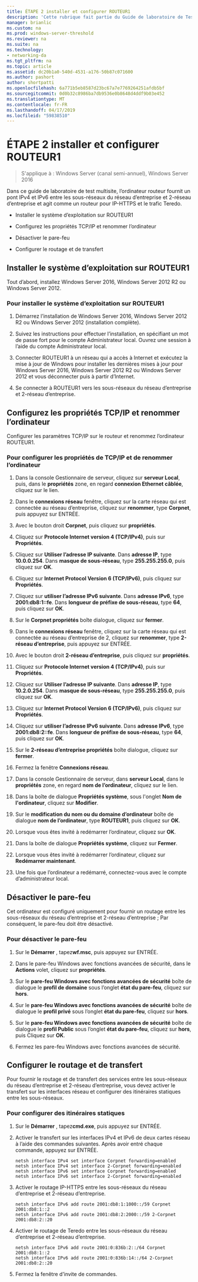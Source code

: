 ```yaml
---
title: ÉTAPE 2 installer et configurer ROUTEUR1
description: 'Cette rubrique fait partie du Guide de laboratoire de Test : illustrer un déploiement Multisite DirectAccess pour Windows Server 2016'
manager: brianlic
ms.custom: na
ms.prod: windows-server-threshold
ms.reviewer: na
ms.suite: na
ms.technology:
- networking-da
ms.tgt_pltfrm: na
ms.topic: article
ms.assetid: dc20b1a0-540d-4531-a176-50b87c071600
ms.author: pashort
author: shortpatti
ms.openlocfilehash: 6a771b5eb8587d23bc67a7e7769264251afdb5bf
ms.sourcegitcommit: 0d0b32c8986ba7db9536e0b8648d4ddf9b03e452
ms.translationtype: MT
ms.contentlocale: fr-FR
ms.lasthandoff: 04/17/2019
ms.locfileid: "59838510"
---
```

# <a name="step-2-install-and-configure-router1"></a>ÉTAPE 2 installer et configurer ROUTEUR1

>S'applique à : Windows Server (canal semi-annuel), Windows Server 2016

Dans ce guide de laboratoire de test multisite, l’ordinateur routeur fournit un pont IPv4 et IPv6 entre les sous-réseaux du réseau d’entreprise et 2-réseau d’entreprise et agit comme un routeur pour IP-HTTPS et le trafic Teredo.  
  
- Installer le système d’exploitation sur ROUTEUR1 
  
- Configurez les propriétés TCP/IP et renommer l’ordinateur  
  
- Désactiver le pare-feu
  
- Configurer le routage et de transfert
  
## <a name="install-the-operating-system-on-router1"></a>Installer le système d’exploitation sur ROUTEUR1  
Tout d’abord, installez Windows Server 2016, Windows Server 2012 R2 ou Windows Server 2012.  
  
### <a name="to-install-the-operating-system-on-router1"></a>Pour installer le système d’exploitation sur ROUTEUR1  
  
1.  Démarrez l’installation de Windows Server 2016, Windows Server 2012 R2 ou Windows Server 2012 (installation complète).  
  
2.  Suivez les instructions pour effectuer l’installation, en spécifiant un mot de passe fort pour le compte Administrateur local. Ouvrez une session à l’aide du compte Administrateur local.  
  
3.  Connecter ROUTEUR1 à un réseau qui a accès à Internet et exécutez la mise à jour de Windows pour installer les dernières mises à jour pour Windows Server 2016, Windows Server 2012 R2 ou Windows Server 2012 et vous déconnecter puis à partir d’Internet.  
  
4.  Se connecter à ROUTEUR1 vers les sous-réseaux du réseau d’entreprise et 2-réseau d’entreprise.  
  
## <a name="configure-tcpip-properties-and-rename-the-computer"></a>Configurez les propriétés TCP/IP et renommer l’ordinateur  
Configurer les paramètres TCP/IP sur le routeur et renommez l’ordinateur ROUTEUR1.  
  
### <a name="to-configure-tcpip-properties-and-rename-the-computer"></a>Pour configurer les propriétés de TCP/IP et de renommer l’ordinateur  
  
1.  Dans la console Gestionnaire de serveur, cliquez sur **serveur Local**, puis, dans le **propriétés** zone, en regard **connexion Ethernet câblée**, cliquez sur le lien.  
  
2.  Dans le **connexions réseau** fenêtre, cliquez sur la carte réseau qui est connectée au réseau d’entreprise, cliquez sur **renommer**, type **Corpnet**, puis appuyez sur ENTRÉE.  
  
3.  Avec le bouton droit **Corpnet**, puis cliquez sur **propriétés**.  
  
4.  Cliquez sur **Protocole Internet version 4 (TCP/IPv4)**, puis sur **Propriétés**.  
  
5.  Cliquez sur **Utiliser l’adresse IP suivante**. Dans **adresse IP**, type **10.0.0.254**. Dans **masque de sous-réseau**, type **255.255.255.0**, puis cliquez sur **OK**.  
  
6.  Cliquez sur **Internet Protocol Version 6 (TCP/IPv6)**, puis cliquez sur **Propriétés**.  
  
7.  Cliquez sur **utiliser l’adresse IPv6 suivante**. Dans **adresse IPv6**, type **2001:db8:1::fe**. Dans **longueur de préfixe de sous-réseau**, type **64**, puis cliquez sur **OK**.  
  
8.  Sur le **Corpnet propriétés** boîte dialogue, cliquez sur **fermer**.  
  
9. Dans le **connexions réseau** fenêtre, cliquez sur la carte réseau qui est connectée au réseau d’entreprise de 2, cliquez sur **renommer**, type **2-réseau d’entreprise**, puis appuyez sur ENTRÉE.  
  
10. Avec le bouton droit **2-réseau d’entreprise**, puis cliquez sur **propriétés**.  
  
11. Cliquez sur **Protocole Internet version 4 (TCP/IPv4)**, puis sur **Propriétés**.  
  
12. Cliquez sur **Utiliser l’adresse IP suivante**. Dans **adresse IP**, type **10.2.0.254**. Dans **masque de sous-réseau**, type **255.255.255.0**, puis cliquez sur **OK**.  
  
13. Cliquez sur **Internet Protocol Version 6 (TCP/IPv6)**, puis cliquez sur **Propriétés**.  
  
14. Cliquez sur **utiliser l’adresse IPv6 suivante**. Dans **adresse IPv6**, type **2001:db8:2::fe**. Dans **longueur de préfixe de sous-réseau**, type **64**, puis cliquez sur **OK**.  
  
15. Sur le **2-réseau d’entreprise propriétés** boîte dialogue, cliquez sur **fermer**.  
  
16. Fermez la fenêtre **Connexions réseau**.  
  
17. Dans la console Gestionnaire de serveur, dans **serveur Local**, dans le **propriétés** zone, en regard **nom de l’ordinateur**, cliquez sur le lien.  
  
18. Dans la boîte de dialogue **Propriétés système**, sous l'onglet **Nom de l'ordinateur**, cliquez sur **Modifier**.  
  
19. Sur le **modification du nom ou du domaine d’ordinateur** boîte de dialogue **nom de l’ordinateur**, type **ROUTEUR1**, puis cliquez sur **OK**.  
  
20. Lorsque vous êtes invité à redémarrer l’ordinateur, cliquez sur **OK**.  
  
21. Dans la boîte de dialogue **Propriétés système**, cliquez sur **Fermer**.  
  
22. Lorsque vous êtes invité à redémarrer l’ordinateur, cliquez sur **Redémarrer maintenant**.  
  
23. Une fois que l’ordinateur a redémarré, connectez-vous avec le compte d’administrateur local.  
  
## <a name="turn-off-the-firewall"></a>Désactiver le pare-feu  
Cet ordinateur est configuré uniquement pour fournir un routage entre les sous-réseaux du réseau d’entreprise et 2-réseau d’entreprise ; Par conséquent, le pare-feu doit être désactivé.  
  
### <a name="to-turn-off-the-firewall"></a>Pour désactiver le pare-feu  
  
1.  Sur le **Démarrer** , tapez**wf.msc**, puis appuyez sur ENTRÉE.  
  
2.  Dans le pare-feu Windows avec fonctions avancées de sécurité, dans le **Actions** volet, cliquez sur **propriétés**.  
  
3.  Sur le **pare-feu Windows avec fonctions avancées de sécurité** boîte de dialogue le **profil de domaine** sous l’onglet **état du pare-feu**, cliquez sur **hors**.  
  
4.  Sur le **pare-feu Windows avec fonctions avancées de sécurité** boîte de dialogue le **profil privé** sous l’onglet **état du pare-feu**, cliquez sur **hors**.  
  
5.  Sur le **pare-feu Windows avec fonctions avancées de sécurité** boîte de dialogue le **profil Public** sous l’onglet **état du pare-feu**, cliquez sur **hors**, puis Cliquez sur **OK**.  
  
6.  Fermez les pare-feu Windows avec fonctions avancées de sécurité.  
  
## <a name="configure-routing-and-forwarding"></a>Configurer le routage et de transfert  
Pour fournir le routage et de transfert des services entre les sous-réseaux du réseau d’entreprise et 2-réseau d’entreprise, vous devez activer le transfert sur les interfaces réseau et configurer des itinéraires statiques entre les sous-réseaux.  
  
### <a name="to-configure-static-routes"></a>Pour configurer des itinéraires statiques  
  
1.  Sur le **Démarrer** , tapez**cmd.exe**, puis appuyez sur ENTRÉE.  
  
2.  Activer le transfert sur les interfaces IPv4 et IPv6 de deux cartes réseau à l’aide des commandes suivantes. Après avoir entré chaque commande, appuyez sur ENTRÉE.  
  
    ```  
    netsh interface IPv4 set interface Corpnet forwarding=enabled  
    netsh interface IPv4 set interface 2-Corpnet forwarding=enabled  
    netsh interface IPv6 set interface Corpnet forwarding=enabled  
    netsh interface IPv6 set interface 2-Corpnet forwarding=enabled  
    ```  
  
3.  Activer le routage IP-HTTPS entre les sous-réseaux du réseau d’entreprise et 2-réseau d’entreprise.  
  
    ```  
    netsh interface IPv6 add route 2001:db8:1:1000::/59 Corpnet 2001:db8:1::2  
    netsh interface IPv6 add route 2001:db8:2:2000::/59 2-Corpnet 2001:db8:2::20  
    ```  
  
4.  Activer le routage de Teredo entre les sous-réseaux du réseau d’entreprise et 2-réseau d’entreprise.  
  
    ```  
    netsh interface IPv6 add route 2001:0:836b:2::/64 Corpnet 2001:db8:1::2  
    netsh interface IPv6 add route 2001:0:836b:14::/64 2-Corpnet 2001:db8:2::20  
    ```  
  
5.  Fermez la fenêtre d’invite de commandes.
